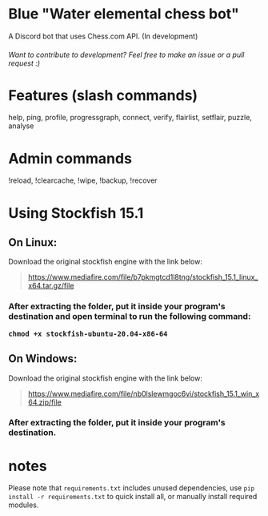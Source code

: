 # Blue "Water elemental chess bot"
A Discord bot that uses Chess.com API. (In development)

<h6>Want to contribute to development? Feel free to make an issue or a pull request :)</h6>

# Features (slash commands)

help, ping, profile, progressgraph, connect, verify, flairlist, setflair, puzzle, analyse

# Admin commands

!reload, !clearcache, !wipe, !backup, !recover

# Using Stockfish 15.1

## On Linux:

Download the original stockfish engine with the link below:

> https://www.mediafire.com/file/b7pkmgtcd1l8tng/stockfish_15.1_linux_x64.tar.gz/file

<h3>After extracting the folder, put it inside your program's destination and open terminal to run the following command:

`chmod +x stockfish-ubuntu-20.04-x86-64`</h3>

## On Windows:

Download the original stockfish engine with the link below:

> https://www.mediafire.com/file/nb0lslewmgoc6vi/stockfish_15.1_win_x64.zip/file

<h3>After extracting the folder, put it inside your program's destination.</h3>

# notes

Please note that `requirements.txt` includes unused dependencies, use `pip install -r requirements.txt` to quick install all, or manually install required modules.

